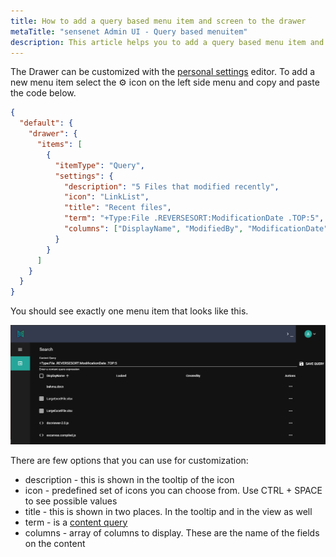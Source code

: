 ```yaml
---
title: How to add a query based menu item and screen to the drawer
metaTitle: "sensenet Admin UI - Query based menuitem"
description: This article helps you to add a query based menu item and screen to the drawer on the Admin UI.
---
```


The Drawer can be customized with the [personal settings](/guides/customization/00-personal-settings) editor. To add a new menu item select the ⚙️ icon on the left side menu and copy and paste the code below.

```json
{
  "default": {
    "drawer": {
      "items": [
        {
          "itemType": "Query",
          "settings": {
            "description": "5 Files that modified recently",
            "icon": "LinkList",
            "title": "Recent files",
            "term": "+Type:File .REVERSESORT:ModificationDate .TOP:5",
            "columns": ["DisplayName", "ModifiedBy", "ModificationDate"]
          }
        }
      ]
    }
  }
}
```

You should see exactly one menu item that looks like this.

![query view](../img/query-view.png "Query view")

There are few options that you can use for customization:
  - description - this is shown in the tooltip of the icon
  - icon - predefined set of icons you can choose from. Use CTRL + SPACE to see possible values
  - title - this is shown in two places. In the tooltip and in the view as well
  - term - is a [content query](/concepts/basics/041-content-query)
  - columns - array of columns to display. These are the name of the fields on the content
